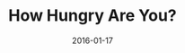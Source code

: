 ---
title: "How Hungry Are You?"
speaker: "Barry Gin"
date: "2016-01-17"
sermonUrl: "//35.190.93.184/sermons/20160117_sunday_barry_gin_how_hungry_are_you.mp3"
---
